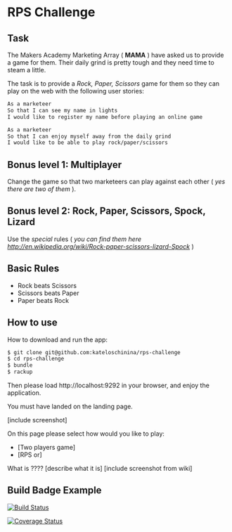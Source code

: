 # RPS Challenge

Task
----

The Makers Academy Marketing Array ( **MAMA** ) have asked us to provide a game for them. Their daily grind is pretty tough and they need time to steam a little.

The task is to provide a _Rock, Paper, Scissors_ game for them so they can play on the web with the following user stories:

```sh
As a marketeer
So that I can see my name in lights
I would like to register my name before playing an online game

As a marketeer
So that I can enjoy myself away from the daily grind
I would like to be able to play rock/paper/scissors
```
## Bonus level 1: Multiplayer

Change the game so that two marketeers can play against each other ( _yes there are two of them_ ).

## Bonus level 2: Rock, Paper, Scissors, Spock, Lizard

Use the _special_ rules ( _you can find them here http://en.wikipedia.org/wiki/Rock-paper-scissors-lizard-Spock_ )

## Basic Rules

- Rock beats Scissors
- Scissors beats Paper
- Paper beats Rock

## How to use

How to download and run the app:

```sh
$ git clone git@github.com:kateloschinina/rps-challenge
$ cd rps-challenge
$ bundle
$ rackup
```
Then please load http://localhost:9292 in your browser, and enjoy the application.

You must have landed on the landing page.

[include screenshot]

On this page please select how would you like to play:
* [Two players game]
* [RPS or]



What is ????
[describe what it is]
[include screenshot from wiki]


Build Badge Example
------------------

[![Build Status](https://travis-ci.org/kateloschinina/rps-challenge.svg?branch=master)](https://travis-ci.org/kateloschinina/rps-challenge)

[![Coverage Status](https://coveralls.io/repos/github/kateloschinina/rps-challenge/badge.svg?branch=master)](https://coveralls.io/github/kateloschinina/rps-challenge?branch=master)
